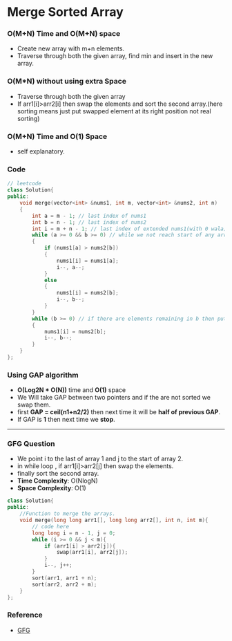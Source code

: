 # Merge Sorted Array

### O(M+N) Time and O(M+N) space

-   Create new array with m+n elements.
-   Traverse through both the given array, find min and insert in the new array.

### O(M\*N) without using extra Space

-   Traverse through both the given array
-   If arr1[i]>arr2[i] then swap the elements and sort the second array.(here sorting means just put swapped element at its right position not real sorting)

### O(M+N) Time and O(1) Space

-   self explanatory.

### Code

```cpp
// leetcode
class Solution{
public:
    void merge(vector<int> &nums1, int m, vector<int> &nums2, int n)
    {
        int a = m - 1; // last index of nums1
        int b = n - 1; // last index of nums2
        int i = m + n - 1; // last index of extended nums1(with 0 wala)
        while (a >= 0 && b >= 0) // while we not reach start of any array
        {
            if (nums1[a] > nums2[b])
            {
                nums1[i] = nums1[a];
                i--, a--;
            }
            else
            {
                nums1[i] = nums2[b];
                i--, b--;
            }
        }
        while (b >= 0) // if there are elements remaining in b then put them in back
        {
            nums1[i] = nums2[b];
            i--, b--;
        }
    }
};
```

### Using GAP algorithm

-   **O(Log2N \* O(N))** time and **O(1)** space
-   We Will take GAP between two pointers and if the are not sorted we swap them.
-   first **GAP = ceil(n1+n2/2)** then next time it will be **half of previous GAP**.
-   If GAP is **1** then next time we **stop**.

---

### GFG Question

-   We point i to the last of array 1 and j to the start of array 2.
-   in while loop , if arr1[i]>arr2[j] then swap the elements.
-   finally sort the second array.
-   **Time Complexity**: O(NlogN)
-   **Space Complexity**: O(1)

```cpp
class Solution{
public:
	//Function to merge the arrays.
	void merge(long long arr1[], long long arr2[], int n, int m){
		// code here
		long long i = n - 1, j = 0;
		while (i >= 0 && j < m){
			if (arr1[i] > arr2[j]){
				swap(arr1[i], arr2[j]);
			}
			i--, j++;
		}
		sort(arr1, arr1 + n);
		sort(arr2, arr2 + m);
	}
};
```

### Reference

-   [GFG](https://www.geeksforgeeks.org/efficiently-merging-two-sorted-arrays-with-o1-extra-space/)
